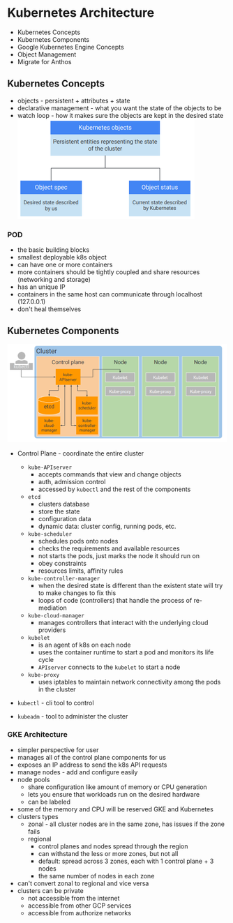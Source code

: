 # Kubernetes Architecture

- Kubernetes Concepts
- Kubernetes Components
- Google Kubernetes Engine Concepts
- Object Management
- Migrate for Anthos


## Kubernetes Concepts
- objects - persistent + attributes + state
- declarative management - what you want the state of the objects to be
- watch loop - how it makes sure the objects are kept in the desired state
![](media/k8s_objects.png)

### POD 
- the basic building blocks
- smallest deployable k8s object
- can have one or more containers
- more containers should be tightly coupled and share resources (networking and storage)
- has an unique IP
- containers in the same host can communicate through localhost (127.0.0.1)
- don't heal themselves

## Kubernetes Components

![](media/k8s_architecture.png)
- Control Plane - coordinate the entire cluster
    - `kube-APIserver`
        - accepts commands that view and change objects
        - auth, admission control
        - accessed by `kubectl` and the rest of the components
    - `etcd`
        - clusters database
        - store the state
        - configuration data
        - dynamic data: cluster config, running pods, etc.
    - `kube-scheduler`
        - schedules pods onto nodes
        - checks the requirements and available resources
        - not starts the pods, just marks the node it should run on
        - obey constraints
        - resources limits, affinity rules
    - `kube-controller-manager`
        - when the desired state is different than the existent state will try to make changes to fix this
        - loops of code (controllers) that handle the process of re-mediation
    - `kube-cloud-manager`
        - manages controllers that interact with the underlying cloud providers
    - `kubelet`
        - is an agent of k8s on each node
        - uses the container runtime to start a pod and monitors its life cycle
        - `APIserver` connects to the `kubelet` to start a node
    - `kube-proxy`
        - uses iptables to maintain network connectivity among the pods in the cluster

- `kubectl` - cli tool to control
- `kubeadm` - tool to administer the cluster

### GKE Architecture
- simpler perspective for user
- manages all of the control plane components for us
- exposes an IP address to send the k8s API requests
- manage nodes - add and configure easily
- node pools 
    - share configuration like amount of memory or CPU generation
    - lets you ensure that workloads run on the desired hardware
    - can be labeled
- some of the memory and CPU will be reserved GKE and Kubernetes
- clusters types
    - zonal - all cluster nodes  are in the same zone, has issues if the zone fails
    - regional
        - control planes and nodes spread through the region
        - can withstand the less or more zones, but not all
        - default: spread across 3 zones, each with 1 control plane + 3 nodes
        - the same number of nodes in each zone
- can't convert zonal to regional and vice versa
- clusters can be private
    - not accessible from the internet
    - accessible from other GCP services
    - accessible from authorize networks
